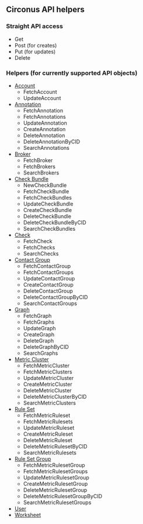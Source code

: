 ## Circonus API helpers

### Straight API access

* Get
* Post (for creates)
* Put (for updates)
* Delete

### Helpers (for currently supported API objects)

* [Account](https://login.circonus.com/resources/api/calls/account)
    * FetchAccount
    * UpdateAccount
* [Annotation](https://login.circonus.com/resources/api/calls/annotation)
    * FetchAnnotation
    * FetchAnnotations
    * UpdateAnnotation
    * CreateAnnotation
    * DeleteAnnotation
    * DeleteAnnotationByCID
    * SearchAnnotations
* [Broker](https://login.circonus.com/resources/api/calls/broker)
    * FetchBroker
    * FetchBrokers
    * SearchBrokers
* [Check Bundle](https://login.circonus.com/resources/api/calls/check_bundle)
    * NewCheckBundle
    * FetchCheckBundle
    * FetchCheckBundles
    * UpdateCheckBundle
    * CreateCheckBundle
    * DeleteCheckBundle
    * DeleteCheckBundleByCID
    * SearchCheckBundles
* [Check](https://login.circonus.com/resources/api/calls/check)
    * FetchCheck
    * FetchChecks
    * SearchChecks
* [Contact Group](https://login.circonus.com/resources/api/calls/contact_group)
    * FetchContactGroup
    * FetchContactGroups
    * UpdateContactGroup
    * CreateContactGroup
    * DeleteContactGroup
    * DeleteContactGroupByCID
    * SearchContactGroups
* [Graph](https://login.circonus.com/resources/api/calls/graph)
    * FetchGraph
    * FetchGraphs
    * UpdateGraph
    * CreateGraph
    * DeleteGraph
    * DeleteGraphByCID
    * SearchGraphs
* [Metric Cluster](https://login.circonus.com/resources/api/calls/metric_cluster)
    * FetchMetricCluster
    * FetchMetricClusters
    * UpdateMetricCluster
    * CreateMetricCluster
    * DeleteMetricCluster
    * DeleteMetricClusterByCID
    * SearchMetricClusters
* [Rule Set](https://login.circonus.com/resources/api/calls/rule_set)
    * FetchMetricRuleset
    * FetchMetricRulesets
    * UpdateMetricRuleset
    * CreateMetricRuleset
    * DeleteMetricRuleset
    * DeleteMetricRulesetByCID
    * SearchMetricRulesets
* [Rule Set Group](https://login.circonus.com/resources/api/calls/rule_set_group)
    * FetchMetricRulesetGroup
    * FetchMetricRulesetGroups
    * UpdateMetricRulesetGroup
    * CreateMetricRulesetGroup
    * DeleteMetricRulesetGroup
    * DeleteMetricRulesetGroupByCID
    * SearchMetricRulesetGroups
* [User](https://login.circonus.com/resources/api/calls/user)
* [Worksheet](https://login.circonus.com/resources/api/calls/worksheet)
